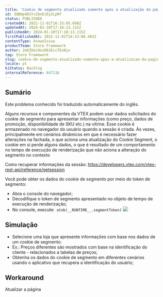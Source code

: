 ```yaml
---
title: 'Cookie de segmento atualizado somente após a atualização da página'
id: 3QBmp4D2tvIAxEzEy2LpNf
status: PUBLISHED
createdAt: 2022-11-01T16:33:05.698Z
updatedAt: 2024-01-10T17:18:13.115Z
publishedAt: 2024-01-10T17:18:13.115Z
firstPublishedAt: 2022-11-01T16:33:06.403Z
contentType: knownIssue
productTeam: Store Framework
author: 2mXZkbi0oi061KicTExNjo
tag: Store Framework
slug: cookie-de-segmento-atualizado-somente-apos-a-atualizacao-da-pagina
locale: pt
kiStatus: Backlog
internalReference: 647116
---
```


## Sumário

<div class="alert alert-info">
  <p>Este problema conhecido foi traduzido automaticamente do inglês.</p>
</div>


Alguns recursos e componentes da VTEX podem usar dados solicitados do cookie de segmento para apresentar informações (como preço, dados de promoção, disponibilidade de SKU etc.) na vitrine. Esse cookie é armazenado no navegador do usuário quando a sessão é criada. Às vezes, principalmente em cenários dinâmicos em que é necessário fazer alterações na fachada, o que aciona uma atualização do Cookie Segment, o cookie em si perde alguns dados, o que é resultado de um comportamento no tempo de execução de renderização que não aciona a alteração do segmento no contexto

Como recuperar informações da sessão:
https://developers.vtex.com/vtex-rest-api/reference/getsession

Você pode obter os dados do cookie de segmento por meio do token de segmento:

- Abra o console do navegador;
- Decodifique o token de segmento apresentado no objeto de tempo de execução de renderização;
- No console, execute:` atob(__RUNTIME__.segmentToken)`
 ![](https://vtexhelp.zendesk.com/attachments/token/wHuslnrutSh5W2CZS4FlHBm0d/?name=Captura+de+Tela+2022-09-23+a%CC%80s+14.09.57.png)

## Simulação



- Selecione uma loja que apresente informações com base nos dados de um cookie de segmento:
- Ex.: Preços diferentes são mostrados com base na identificação do cliente - relacionados a tabelas de preços;
- Obtenha os dados do cookie de segmento em diferentes cenários usando o aplicativo que recupera a identificação do usuário;



## Workaround


Atualizar a página





